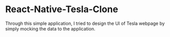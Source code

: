# React-Native-Tesla-Clone
Through this simple application, I tried to design the UI of Tesla webpage by simply mocking the data to the application. 
